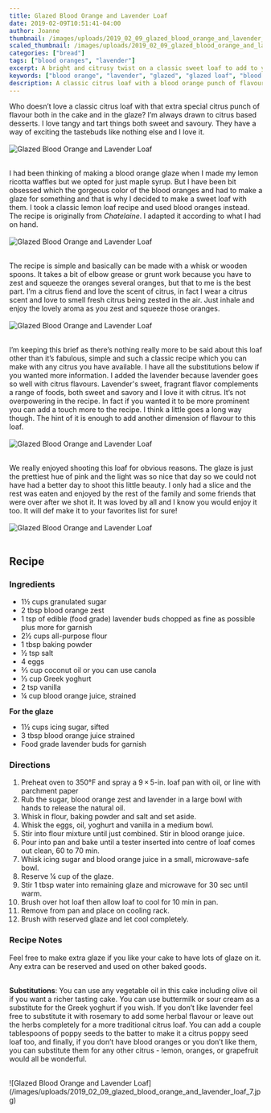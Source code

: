 ```yaml
---
title: Glazed Blood Orange and Lavender Loaf
date: 2019-02-09T10:51:41-04:00
author: Joanne
thumbnail: /images/uploads/2019_02_09_glazed_blood_orange_and_lavender_loaf_1.jpg
scaled_thumbnail: /images/uploads/2019_02_09_glazed_blood_orange_and_lavender_loaf_0.jpg
categories: ["bread"]
tags: ["blood oranges", "lavender"]
excerpt: A bright and citrusy twist on a classic sweet loaf to add to your book of favourites
keywords: ["blood orange", "lavender", "glazed", "glazed loaf", "blood orange cake"]
description: A classic citrus loaf with a blood orange punch of flavour both in the cake and in the glaze.
---
```


Who doesn’t love a classic citrus loaf with that extra special citrus punch of flavour both in the cake and in the glaze? I’m always drawn to citrus based desserts. I love tangy and tart things both sweet and savoury. They have a way of exciting the tastebuds like nothing else and I love it.
</br>
</br>
![Glazed Blood Orange and Lavender Loaf](/images/uploads/2019_02_09_glazed_blood_orange_and_lavender_loaf_2.jpg)
</br>
</br>

I had been thinking of making a blood orange glaze when I made my lemon ricotta waffles but we opted for just maple syrup. But I have been bit obsessed which the gorgeous color of the blood oranges and had to make a glaze for something and that is why I decided to make a sweet loaf with them. I took a classic lemon loaf recipe and used blood oranges instead. The recipe is originally from _Chatelaine_. I adapted it according to what I had on hand.
</br>
</br>
![Glazed Blood Orange and Lavender Loaf](/images/uploads/2019_02_09_glazed_blood_orange_and_lavender_loaf_3.jpg)
</br>
</br>

The recipe is simple and basically can be made with a whisk or wooden spoons. It takes a bit of elbow grease or grunt work because you have to zest and squeeze the oranges several oranges, but that to me is the best part. I’m a citrus fiend and love the scent of citrus, in fact I wear a citrus scent and love to smell fresh citrus being zested in the air. Just inhale and enjoy the lovely aroma as you zest and squeeze those oranges.
</br>
</br>
![Glazed Blood Orange and Lavender Loaf](/images/uploads/2019_02_09_glazed_blood_orange_and_lavender_loaf_4.jpg)
</br>
</br>

I’m keeping this brief as there’s nothing really more to be said about this loaf other than it’s fabulous, simple and such a classic recipe which you can make with any citrus you have available.  I have all the substitutions below if you wanted more information.  I added the lavender because lavender goes so well with citrus flavours. Lavender's sweet, fragrant flavor complements a range of foods, both sweet and savory and I love it with citrus.  It’s not overpowering in the recipe. In fact if you wanted it to be more prominent you can add a touch more to the recipe. I think a little goes a long way though. The hint of it is enough to add another dimension of flavour to this loaf.
</br>
</br>
![Glazed Blood Orange and Lavender Loaf](/images/uploads/2019_02_09_glazed_blood_orange_and_lavender_loaf_5.jpg)
</br>
</br>

We really enjoyed shooting this loaf for obvious reasons. The glaze is just the prettiest hue of pink and the light was so nice that day so we could not have had a better day to shoot this little beauty. I only had a slice and the rest was eaten and enjoyed by the rest of the family and some friends that were over after we shot it. It was loved by all and I know you would enjoy it too.  It will def make it to your favorites list for sure!
</br>
</br>
![Glazed Blood Orange and Lavender Loaf](/images/uploads/2019_02_09_glazed_blood_orange_and_lavender_loaf_6.jpg)
</br>
</br>

## Recipe

### Ingredients

* <span itemprop="ingredients"> 1&frac12; cups granulated sugar</span>
* <span itemprop="ingredients"> 2 tbsp blood orange zest</span>
* <span itemprop="ingredients"> 1 tsp of edible (food grade) lavender buds chopped as fine as possible plus more for garnish </span>
* <span itemprop="ingredients"> 2&frac12; cups all-purpose flour</span>
* <span itemprop="ingredients"> 1 tbsp baking powder</span>
* <span itemprop="ingredients"> &frac12; tsp salt</span>
* <span itemprop="ingredients"> 4 eggs</span>
* <span itemprop="ingredients"> &frac23; cup coconut oil or you can use canola </span>
* <span itemprop="ingredients"> &frac13; cup Greek yoghurt </span>
* <span itemprop="ingredients"> 2 tsp vanilla</span>
* <span itemprop="ingredients"> &frac14; cup blood orange juice, strained</span>

__For the glaze__

* 1½ cups icing sugar, sifted
* 3 tbsp blood orange juice strained 
* Food grade lavender buds for garnish 

### Directions

1. Preheat oven to 350&deg;F and spray a 9 × 5-in. loaf pan with oil, or line with parchment paper 
2. Rub the sugar, blood orange zest and lavender in a large bowl with hands to release the natural oil. 
3. Whisk in flour, baking powder and salt and set aside. 
4. Whisk the eggs, oil, yoghurt and vanilla in a medium bowl. 
5. Stir into flour mixture until just combined. Stir in blood orange juice. 
6. Pour into pan and bake until a tester inserted into centre of loaf comes out clean, 60 to 70 min.
7. Whisk icing sugar and blood orange  juice in a small, microwave-safe bowl. 
8. Reserve ¼ cup of the glaze. 
9. Stir 1 tbsp water into remaining glaze and microwave for 30 sec until warm. 
10. Brush over hot loaf then allow loaf to cool for 10 min in pan. 
11. Remove from pan and place on cooling rack. 
12. Brush with reserved glaze and let cool completely.

### Recipe Notes
Feel free to make extra glaze if you like your cake to have lots of glaze on it. Any extra can be reserved and used on other baked goods.
</br>
</br>

__Substitutions__: You can use any vegetable oil in this cake including olive oil if you want a richer tasting cake. You can use buttermilk or sour cream as a substitute for the Greek yoghurt if you wish.  If you don’t like lavender feel free to substitute it with rosemary to add some herbal flavour or leave out the herbs completely for a more traditional citrus loaf. You can add a couple tablespoons of poppy seeds to the batter to make it a citrus poppy seed loaf too, and finally, if you don’t have blood oranges or you don’t like them, you can substitute them for any other citrus - lemon, oranges, or grapefruit would all be wonderful. 

</br>
![Glazed Blood Orange and Lavender Loaf](/images/uploads/2019_02_09_glazed_blood_orange_and_lavender_loaf_7.jpg)

